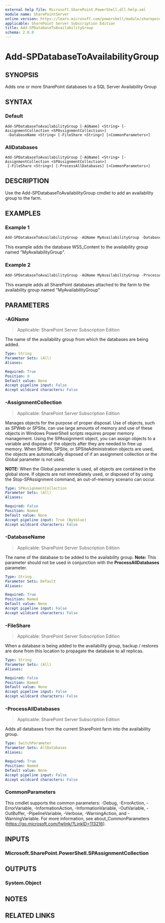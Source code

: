 ```yaml
---
external help file: Microsoft.SharePoint.PowerShell.dll-help.xml
module name: SharePointServer
online version: https://learn.microsoft.com/powershell/module/sharepoint-server/add-spdatabasetoavailabilitygroup
applicable: SharePoint Server Subscription Edition
title: Add-SPDatabaseToAvailabilityGroup
schema: 2.0.0
---
```


# Add-SPDatabaseToAvailabilityGroup

## SYNOPSIS
Adds one or more SharePoint databases to a SQL Server Availability Group

## SYNTAX

### Default
```
Add-SPDatabaseToAvailabilityGroup [-AGName] <String> [-AssignmentCollection <SPAssignmentCollection>]
 -DatabaseName <String> [-FileShare <String>] [<CommonParameters>]
```

### AllDatabases
```
Add-SPDatabaseToAvailabilityGroup [-AGName] <String> [-AssignmentCollection <SPAssignmentCollection>]
 [-FileShare <String>] [-ProcessAllDatabases] [<CommonParameters>]
```

## DESCRIPTION
Use the Add-SPDatabaseToAvailabilityGroup cmdlet to add an availability group to the farm.

## EXAMPLES

### Example 1
```powershell
Add-SPDatabaseToAvailabilityGroup -AGName MyAvailabilityGroup -DatabaseName WSS_Content -FileShare \\backup\share\
```

This example adds the database WSS_Content to the availability group named "MyAvailabilityGroup".

### Example 2
```powershell
Add-SPDatabaseToAvailabilityGroup -AGName MyAvailabilityGroup -ProcessAllDatabases -FileShare \\backup\share\
```

This example adds all SharePoint databases attached to the farm to the availability group named "MyAvailabilityGroup"

## PARAMETERS

### -AGName

> Applicable: SharePoint Server Subscription Edition

The name of the availability group from which the databases are being added.

```yaml
Type: String
Parameter Sets: (All)
Aliases:

Required: True
Position: 0
Default value: None
Accept pipeline input: False
Accept wildcard characters: False
```

### -AssignmentCollection

> Applicable: SharePoint Server Subscription Edition

Manages objects for the purpose of proper disposal. Use of objects, such as SPWeb or SPSite, can use large amounts of memory and use of these objects in Windows PowerShell scripts requires proper memory management. Using the SPAssignment object, you can assign objects to a variable and dispose of the objects after they are needed to free up memory. When SPWeb, SPSite, or SPSiteAdministration objects are used, the objects are automatically disposed of if an assignment collection or the Global parameter is not used.

**NOTE:** When the Global parameter is used, all objects are contained in the global store. If objects are not immediately used, or disposed of by using the Stop-SPAssignment command, an out-of-memory scenario can occur.

```yaml
Type: SPAssignmentCollection
Parameter Sets: (All)
Aliases:

Required: False
Position: Named
Default value: None
Accept pipeline input: True (ByValue)
Accept wildcard characters: False
```

### -DatabaseName

> Applicable: SharePoint Server Subscription Edition

The name of the database to be added to the availability group.
**Note:** This parameter should not be used in conjunction with the **ProcessAllDatabases** parameter.

```yaml
Type: String
Parameter Sets: Default
Aliases:

Required: True
Position: Named
Default value: None
Accept pipeline input: False
Accept wildcard characters: False
```

### -FileShare

> Applicable: SharePoint Server Subscription Edition

When a database is being added to the availability group, backup / restores are done from this location to propagate the database to all replicas.

```yaml
Type: String
Parameter Sets: (All)
Aliases:

Required: False
Position: Named
Default value: None
Accept pipeline input: False
Accept wildcard characters: False
```

### -ProcessAllDatabases

> Applicable: SharePoint Server Subscription Edition

Adds all databases from the current SharePoint farm into the availability group.

```yaml
Type: SwitchParameter
Parameter Sets: AllDatabases
Aliases:

Required: True
Position: Named
Default value: None
Accept pipeline input: False
Accept wildcard characters: False
```

### CommonParameters
This cmdlet supports the common parameters: -Debug, -ErrorAction, -ErrorVariable, -InformationAction, -InformationVariable, -OutVariable, -OutBuffer, -PipelineVariable, -Verbose, -WarningAction, and -WarningVariable. For more information, see about_CommonParameters (https://go.microsoft.com/fwlink/?LinkID=113216).

## INPUTS

### Microsoft.SharePoint.PowerShell.SPAssignmentCollection

## OUTPUTS

### System.Object

## NOTES

## RELATED LINKS
